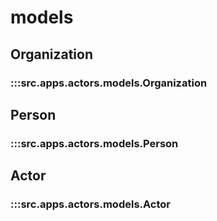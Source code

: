 # models

## Organization

### :::src.apps.actors.models.Organization

## Person

### :::src.apps.actors.models.Person

## Actor

### :::src.apps.actors.models.Actor

